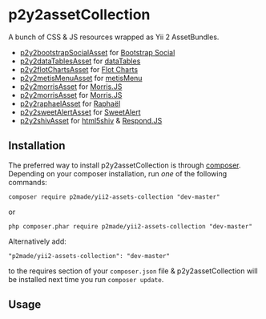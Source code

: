 p2y2assetCollection
===================

A bunch of CSS & JS resources wrapped as Yii 2 AssetBundles.

- [p2y2bootstrapSocialAsset](https://github.com/p2made/p2y2bootstrapSocialAsset) for [Bootstrap Social](https://github.com/lipis/bootstrap-social)
- [p2y2dataTablesAsset](https://github.com/p2made/p2y2dataTablesAsset) for [dataTables](http://datatables.net)
- [p2y2flotChartsAsset](p2y2morrisAsset) for [Flot Charts](http://www.flotcharts.org)
- [p2y2metisMenuAsset](https://github.com/p2made/p2y2metisMenuAsset) for [metisMenu](https://github.com/onokumus/metisMenu)
- [p2y2morrisAsset](https://github.com/p2made/p2y2morrisAsset) for [Morris.JS](http://morrisjs.github.io/morris.js/)
- [p2y2morrisAsset](p2y2morrisAsset) for [Morris.JS](http://morrisjs.github.io/morris.js/)
- [p2y2raphaelAsset](https://github.com/p2made/p2y2raphaelAsset) for [Raphaël](http://raphaeljs.com)
- [p2y2sweetAlertAsset](https://github.com/p2made/p2y2sweetAlertAsset) for [SweetAlert](http://t4t5.github.io/sweetalert/)
- [p2y2shivAsset](https://github.com/p2made/p2y2shivAsset) for [html5shiv](https://github.com/afarkas/html5shiv) & [Respond.JS](https://github.com/scottjehl/Respond)



Installation
------------

The preferred way to install p2y2assetCollection is through [composer](http://getcomposer.org/download/).
Depending on your composer installation, run *one* of the following commands:


```
composer require p2made/yii2-assets-collection "dev-master"
```

or

```
php composer.phar require p2made/yii2-assets-collection "dev-master"
```

Alternatively add:

```
"p2made/yii2-assets-collection": "dev-master"
```

to the requires section of your `composer.json` file & p2y2assetCollection will be installed next time you run `composer update`.

Usage
-----



